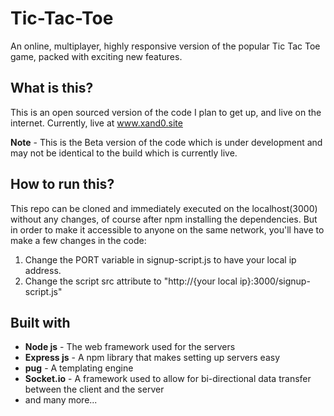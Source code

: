 # Tic-Tac-Toe
An online, multiplayer, highly responsive version of the popular Tic Tac Toe game, packed with exciting new features.



## What is this?
This is an open sourced version of the code I plan to get up, and live on the internet.
Currently, live at www.xand0.site

**Note** - This is the Beta version of the code which is under development and may not be identical to the build which is currently live.


## How to run this?
This repo can be cloned and immediately executed on the localhost(3000) without any changes, of course after npm installing the dependencies.
But in order to make it accessible to anyone on the same network, you'll have to make a few changes in the code:
1. Change the PORT variable in signup-script.js to have your local ip address.
2. Change the script src attribute to "http://{your local ip}:3000/signup-script.js"


## Built with
* **Node js** - The web framework used for the servers
* **Express js** - A npm library that makes setting up servers easy
* **pug** - A templating engine
* **Socket.io** - A framework used to allow for bi-directional data transfer between the client and the server
* and many more...
